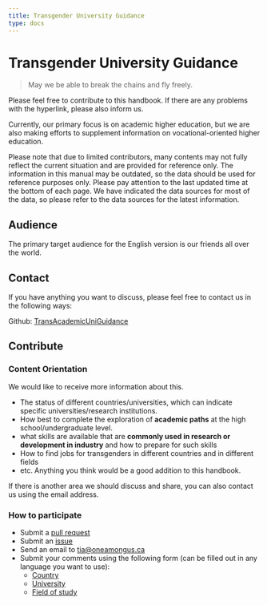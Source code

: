```yaml
---
title: Transgender University Guidance
type: docs
---
```


# Transgender University Guidance

> May we be able to break the chains and fly freely.

Please feel free to contribute to this handbook. If there are any problems with the hyperlink, please also inform us.

Currently, our primary focus is on academic higher education, but we are also making efforts to supplement information on vocational-oriented higher education.

Please note that due to limited contributors, many contents may not fully reflect the current situation and are provided for reference only. The information in this manual may be outdated, so the data should be used for reference purposes only. Please pay attention to the last updated time at the bottom of each page. We have indicated the data sources for most of the data, so please refer to the data sources for the latest information.

## Audience

The primary target audience for the English version is our friends all over the world.

## Contact

If you have anything you want to discuss, please feel free to contact us in the following ways:

Github: [TransAcademicUniGuidance](https://github.com/one-among-us/TransAcademicUniGuide)

## Contribute

### Content Orientation

We would like to receive more information about this.
- The status of different countries/universities, which can indicate specific universities/research institutions.
- How best to complete the exploration of **academic paths** at the high school/undergraduate level.
- what skills are available that are **commonly used in research or development in industry** and how to prepare for such skills
- How to find jobs for transgenders in different countries and in different fields
- etc. Anything you think would be a good addition to this handbook.

If there is another area we should discuss and share, you can also contact us using the email address.

### How to participate

- Submit a [pull request](https://github.com/one-among-us/TransAcademicUniGuide/pulls)
- Submit an [issue](https://github.com/one-among-us/TransAcademicUniGuide/issues)
- Send an email to [tia@oneamongus.ca](mailto:tia@oneamongus.ca)
- Submit your comments using the following form (can be filled out in any language you want to use):
  - [Country](https://docs.google.com/forms/d/e/1FAIpQLSfm40NK_kWylDTy-cIhUibpX1LaVx-6vw4EF2x7SgXSIhlXOA/viewform)
  - [University](https://docs.google.com/forms/d/e/1FAIpQLSdTduZ0wpgJ3W4LDPQ6u_Vm6Gi_AMZYZnwYFl5ifT8SO4yJmA/viewform)
  - [Field of study](https://docs.google.com/forms/d/e/1FAIpQLScgX2iVOC2_5Z3tmbp4kJq6Es2RrEOypUpzaoNIEg-5yNmqFw/viewform)
